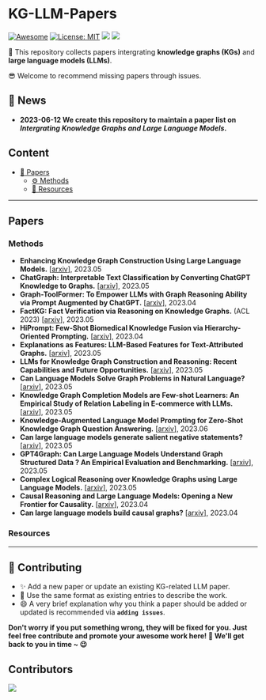 # KG-LLM-Papers
[![Awesome](https://awesome.re/badge.svg)](https://github.com/zjukg/KG-LLM-Papers) 
[![License: MIT](https://img.shields.io/badge/License-MIT-green.svg)](https://github.com/zjukg/KG-LLM-Papers/blob/main/LICENSE)
![](https://img.shields.io/github/last-commit/zjukg/KG-LLM-Papers?color=green) 
![](https://img.shields.io/badge/PRs-Welcome-red) 

🙌 This repository collects papers intergrating **knowledge graphs (KGs)** and **large language models (LLMs)**.

😎 Welcome to recommend missing papers through issues. 

<!-- Details of summary and classification of papers are shown in [wiki](https://github.com/zjukg/KG-LLM-Papers/wiki). -->

## 🔔 News
- **2023-06-12 We create this repository to maintain a paper list on *Intergrating Knowledge Graphs and Large Language Models*.**

## Content
- [📜 Papers](#papers)
  - [⚙ Methods](#methods)
  - [🧰 Resources](#resources)

---

##  Papers
 
### Methods
- **Enhancing Knowledge Graph Construction Using Large Language Models.** \[[arxiv](https://arxiv.org/pdf/2305.04676)\], 2023.05
- **ChatGraph: Interpretable Text Classification by Converting ChatGPT Knowledge to Graphs.** \[[arxiv](https://arxiv.org/abs/2305.03513)\], 2023.05
- **Graph-ToolFormer: To Empower LLMs with Graph Reasoning Ability via Prompt Augmented by ChatGPT.** \[[arxiv](https://arxiv.org/abs/2304.11116)\], 2023.04
- **FactKG: Fact Verification via Reasoning on Knowledge Graphs.** (ACL 2023) \[[arxiv](https://arxiv.org/abs/2305.06590)\], 2023.05
- **HiPrompt: Few-Shot Biomedical Knowledge Fusion via Hierarchy-Oriented Prompting.** \[[arxiv](https://arxiv.org/abs/2304.05973)\], 2023.04
- **Explanations as Features: LLM-Based Features for Text-Attributed Graphs.** \[[arxiv](https://arxiv.org/abs/2305.19523)\], 2023.05
- **LLMs for Knowledge Graph Construction and Reasoning: Recent Capabilities and Future Opportunities.** \[[arxiv](https://arxiv.org/abs/2305.13168)\], 2023.05
- **Can Language Models Solve Graph Problems in Natural Language?** \[[arxiv](https://arxiv.org/abs/2305.10037)\], 2023.05
- **Knowledge Graph Completion Models are Few-shot Learners: An Empirical Study of Relation Labeling in E-commerce with LLMs.** \[[arxiv](https://arxiv.org/abs/2305.09858)\], 2023.05
- **Knowledge-Augmented Language Model Prompting for Zero-Shot Knowledge Graph Question Answering.** \[[arxiv](https://arxiv.org/pdf/2306.04136.pdf)\], 2023.06
- **Can large language models generate salient negative statements?** \[[arxiv](https://arxiv.org/abs/2305.16755)\], 2023.05
- **GPT4Graph: Can Large Language Models Understand Graph Structured Data ? An Empirical Evaluation and Benchmarking.** \[[arxiv](https://arxiv.org/abs/2305.15066)\], 2023.05
- **Complex Logical Reasoning over Knowledge Graphs using Large Language Models.** \[[arxiv](https://arxiv.org/abs/2305.01157)\], 2023.05
- **Causal Reasoning and Large Language Models: Opening a New Frontier for Causality.** \[[arxiv](https://arxiv.org/abs/2305.00050)\], 2023.04
- **Can large language models build causal graphs?** \[[arxiv](https://arxiv.org/abs/2303.05279)\], 2023.04


### Resources

---

## 🎉 Contributing

- ✨ Add a new paper or update an existing KG-related LLM paper.
- 🧐 Use the same format as existing entries to describe the work.
- 😄 A very brief explanation why you think a paper should be added or updated is recommended via **`adding issues`**.

**Don't worry if you put something wrong, they will be fixed for you. Just feel free contribute and promote your awesome work here! 🤩 We'll get back to you in time ~ 😉**



## Contributors

<a href="https://github.com/zjukg/KG-LLM-Papers/graphs/contributors">
  <img src="https://contrib.rocks/image?repo=zjukg/KG-LLM-Papers" />
</a>
